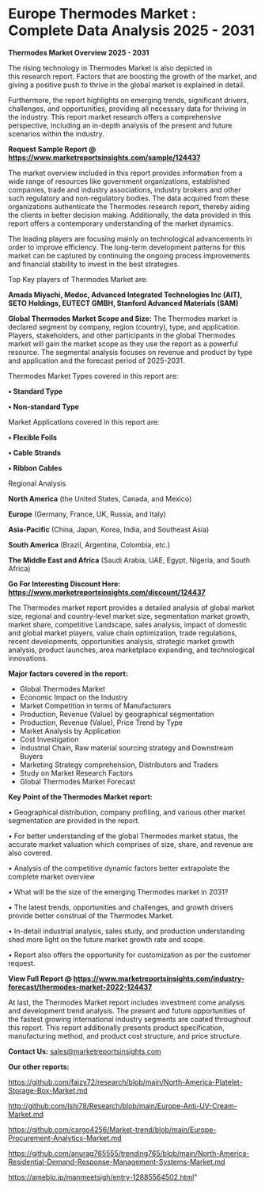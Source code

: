 # Europe Thermodes Market : Complete Data Analysis 2025 - 2031

<Strong> Thermodes Market Overview 2025 - 2031</strong>

The rising technology in Thermodes Market is also depicted in this research report. Factors that are boosting the growth of the market, and giving a positive push to thrive in the global market is explained in detail.

Furthermore, the report highlights on emerging trends, significant drivers, challenges, and opportunities, providing all necessary data for thriving in the industry. This report market research offers a comprehensive perspective, including an in-depth analysis of the present and future scenarios within the industry.

<strong>Request Sample Report @ <a href=https://www.marketreportsinsights.com/sample/124437>https://www.marketreportsinsights.com/sample/124437</a></strong>

The market overview included in this report provides information from a wide range of resources like government organizations, established companies, trade and industry associations, industry brokers and other such regulatory and non-regulatory bodies. The data acquired from these organizations authenticate the Thermodes research report, thereby aiding the clients in better decision making. Additionally, the data provided in this report offers a contemporary understanding of the market dynamics.

The leading players are focusing mainly on technological advancements in order to improve efficiency. The long-term development patterns for this market can be captured by continuing the ongoing process improvements and financial stability to invest in the best strategies.

Top Key players of Thermodes Market are:

<strong>Amada Miyachi, Medoc, Advanced Integrated Technologies Inc (AIT), SETO Holdings, EUTECT GMBH, Stanford Advanced Materials (SAM)</strong>

<strong><b>Global Thermodes Market Scope and Size:</b></strong>
The Thermodes market is declared segment by company, region (country), type, and application. Players, stakeholders, and other participants in the global Thermodes market will gain the market scope as they use the report as a powerful resource. The segmental analysis focuses on revenue and product by type and application and the forecast period of 2025-2031.

Thermodes Market Types covered in this report are:

<strong>• Standard Type

• Non-standard Type</strong>

Market Applications covered in this report are:

<strong>• Flexible Foils

• Cable Strands

• Ribbon Cables</strong> 

Regional Analysis

<strong>North America</strong> (the United States, Canada, and Mexico)

<strong>Europe</strong> (Germany, France, UK, Russia, and Italy)

<strong>Asia-Pacific</strong> (China, Japan, Korea, India, and Southeast Asia)

<strong>South America</strong> (Brazil, Argentina, Colombia, etc.)

<strong>The Middle East and Africa</strong> (Saudi Arabia, UAE, Egypt, Nigeria, and South Africa)

<strong>Go For Interesting Discount Here: <a href=https://www.marketreportsinsights.com/discount/124437>https://www.marketreportsinsights.com/discount/124437</a></strong>

The Thermodes market report provides a detailed analysis of global market size, regional and country-level market size, segmentation market growth, market share, competitive Landscape, sales analysis, impact of domestic and global market players, value chain optimization, trade regulations, recent developments, opportunities analysis, strategic market growth analysis, product launches, area marketplace expanding, and technological innovations.

<strong><b>Major factors covered in the report:</b></strong>
<ul>
  <li>Global Thermodes Market </li>
  <li>Economic Impact on the Industry</li>
  <li>Market Competition in terms of Manufacturers</li>
  <li>Production, Revenue (Value) by geographical segmentation</li>
  <li>Production, Revenue (Value), Price Trend by Type</li>
  <li>Market Analysis by Application</li>
  <li>Cost Investigation</li>
  <li>Industrial Chain, Raw material sourcing strategy and Downstream Buyers</li>
  <li>Marketing Strategy comprehension, Distributors and Traders</li>
  <li>Study on Market Research Factors</li>
  <li>Global Thermodes Market Forecast</li>
</ul>

<strong><b>Key Point of the Thermodes Market report:</b></strong>

• Geographical distribution, company profiling, and various other market segmentation are provided in the report.

• For better understanding of the global Thermodes market status, the accurate market valuation which comprises of size, share, and revenue are also covered.

• Analysis of the competitive dynamic factors better extrapolate the complete market overview

• What will be the size of the emerging Thermodes market in 2031?

• The latest trends, opportunities and challenges, and growth drivers provide better construal of the Thermodes Market.

• In-detail industrial analysis, sales study, and production understanding shed more light on the future market growth rate and scope.

• Report also offers the opportunity for customization as per the customer request.

<strong><b>View Full Report @ <a href=https://www.marketreportsinsights.com/industry-forecast/thermodes-market-2022-124437>https://www.marketreportsinsights.com/industry-forecast/thermodes-market-2022-124437</a></b></strong>


At last, the Thermodes Market report includes investment come analysis and development trend analysis. The present and future opportunities of the fastest growing international industry segments are coated throughout this report. This report additionally presents product specification, manufacturing method, and product cost structure, and price structure.

<strong>Contact Us:</strong>
sales@marketreportsinsights.com

<strong>Our other reports:</strong>

<a href=https://github.com/faizy72/research/blob/main/North-America-Platelet-Storage-Box-Market.md>https://github.com/faizy72/research/blob/main/North-America-Platelet-Storage-Box-Market.md</a>

<a href=http://github.com/Ishi78/Research/blob/main/Europe-Anti-UV-Cream-Market.md>http://github.com/Ishi78/Research/blob/main/Europe-Anti-UV-Cream-Market.md</a>

<a href=https://github.com/cargo4256/Market-trend/blob/main/Europe-Procurement-Analytics-Market.md>https://github.com/cargo4256/Market-trend/blob/main/Europe-Procurement-Analytics-Market.md</a>

<a href=https://github.com/anurag765555/trending765/blob/main/North-America-Residential-Demand-Response-Management-Systems-Market.md>https://github.com/anurag765555/trending765/blob/main/North-America-Residential-Demand-Response-Management-Systems-Market.md</a>

<a href=https://ameblo.jp/manmeetsigh/entry-12885564502.html>https://ameblo.jp/manmeetsigh/entry-12885564502.html</a>"
